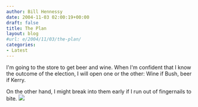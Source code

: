 ```yaml
---
author: Bill Hennessy
date: 2004-11-03 02:00:19+00:00
draft: false
title: The Plan
layout: blog
#url: e/2004/11/03/the-plan/
categories:
- Latest
---
```


I'm going to the store to get beer and wine.  When I'm confident that I know the outcome of the election, I will open one or the other:  Wine if Bush, beer if Kerry.    
  
On the other hand, I might break into them early if I run out of fingernails to bite. ![](https://blog.billhennessy.com/aggbug.aspx?PostID=527)

